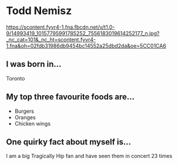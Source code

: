 # Todd Nemisz 
https://scontent.fyvr4-1.fna.fbcdn.net/v/t1.0-9/14993419_10157795991785252_7556183019614252177_n.jpg?_nc_cat=101&_nc_ht=scontent.fyvr4-1.fna&oh=02fdb31986db9454bc14552a25dbd2da&oe=5CC01CA6

## I was born in...
Toronto

## My top three favourite foods are...
* Burgers
* Oranges
* Chicken wings

## One quirky fact about myself is...
I am a big Tragically Hip fan and have seen them in concert 23 times
